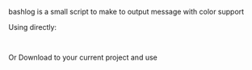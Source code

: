 bashlog is a small script to make to output message with color support

Using directly:
```sh
	
```

Or Download to your current project and use
